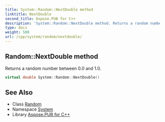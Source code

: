 ```yaml
---
title: System::Random::NextDouble method
linktitle: NextDouble
second_title: Aspose.PUB for C++
description: 'System::Random::NextDouble method. Returns a random number between 0.0 and 1.0 in C++.'
type: docs
weight: 500
url: /cpp/system/random/nextdouble/
---
```

## Random::NextDouble method


Returns a random number between 0.0 and 1.0.

```cpp
virtual double System::Random::NextDouble()
```

## See Also

* Class [Random](../)
* Namespace [System](../../)
* Library [Aspose.PUB for C++](../../../)
